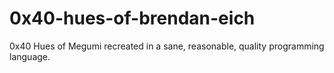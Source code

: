 # 0x40-hues-of-brendan-eich
0x40 Hues of Megumi recreated in a sane, reasonable, quality programming language.
